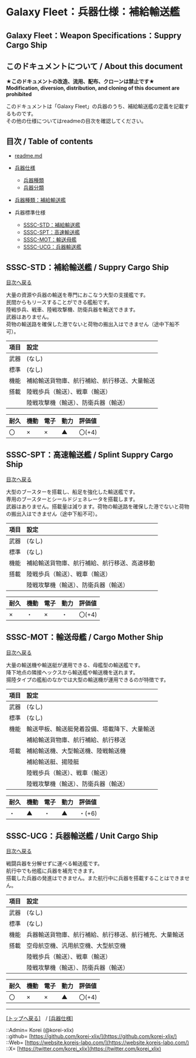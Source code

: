 # Galaxy Fleet：兵器仕様：補給輸送艦

## Galaxy Fleet：Weapon Specifications：Suppry Cargo Ship

## このドキュメントについて / About this document

**★このドキュメントの改造、流用、配布、クローンは禁止です★**  
    **Modification, diversion, distribution, and cloning of this document are prohibited**  
  
このドキュメントは「Galaxy Fleet」の兵器のうち、補給輸送艦の定義を記載するものです。  
その他の仕様についてはreadmeの目次を確認してください。  





## 目次 / Table of contents

* [readme.md](/readme.md)

* [兵器仕様](/unit/readme.md)
  * [兵器種類](/unit/readme.md#兵器種類--unit-kind)
  * [兵器分類](/unit/readme.md#兵器分類--unit-class)

* [兵器種類：補給輸送艦](/unit/readme.md#sssc補給輸送艦--supply-cargo-ship)

* 兵器標準仕様
  * [SSSC-STD：補給輸送艦](#sssc-std補給輸送艦--suppry-cargo-ship)
  * [SSSC-SPT：高速輸送艦](#sssc-spt高速輸送艦--splint-suppry-cargo-ship)
  * [SSSC-MOT：輸送母艦](#sssc-mot輸送母艦--cargo-mother-ship)
  * [SSSC-UCG：兵器輸送艦](#sssc-ucg兵器輸送艦--unit-cargo-ship)





## SSSC-STD：補給輸送艦 / Suppry Cargo Ship

[目次へ戻る](#目次--table-of-contents)  
  
大量の資源や兵器の輸送を専門におこなう大型の支援艦です。  
民間からもリースすることができる艦船です。  
陸戦歩兵、戦車、陸戦攻撃機、防衛兵器を輸送できます。  
武器はありません。  
荷物の輸送路を確保した港でないと荷物の搬出入はできません（途中下船不可）。  

|項目  |設定  |
|:--|:--|
|武器  |(なし)  |
|標準  |(なし)  |
|機能  |補給輸送貨物庫、航行補給、航行移送、大量輸送  |
|搭載  |陸戦歩兵（輸送）、戦車（輸送）  |
|      |陸戦攻撃機（輸送）、防衛兵器（輸送）  |

|耐久  |機動  |電子  |動力  |評価値    |
|:--|:--|:--|:--|:--|
| 〇   | ×   | ×   | ▲   | 〇(+4)   |





## SSSC-SPT：高速輸送艦 / Splint Suppry Cargo Ship

[目次へ戻る](#目次--table-of-contents)  
  
大型のブースターを搭載し、船足を強化した輸送艦です。  
専用のブースターとシールドジェネレータを搭載します。  
武器はありません。搭載量は減ります。荷物の輸送路を確保した港でないと荷物の搬出入はできません（途中下船不可）。  

|項目  |設定  |
|:--|:--|
|武器  |(なし)  |
|標準  |(なし)  |
|機能  |補給輸送貨物庫、航行補給、航行移送、高速移動  |
|搭載  |陸戦歩兵（輸送）、戦車（輸送）  |
|      |陸戦攻撃機（輸送）、防衛兵器（輸送）  |

|耐久  |機動  |電子  |動力  |評価値    |
|:--|:--|:--|:--|:--|
| ×   | ・   | ×   | ・   | 〇(+4)   |





## SSSC-MOT：輸送母艦 / Cargo Mother Ship

[目次へ戻る](#目次--table-of-contents)  
  
大量の輸送機や輸送艇が運用できる、母艦型の輸送艦です。  
降下地点の隣接ヘックスから輸送艦や輸送機を送れます。  
揚陸タイプの艦船のなかでは大型の輸送機が運用できるのが特徴です。  

|項目  |設定  |
|:--|:--|
|武器  |(なし)  |
|標準  |(なし)  |
|機能  |輸送甲板、輸送艇発着設備、塔載降下、大量輸送  |
|      |補給輸送貨物庫、航行補給、航行移送  |
|塔載  |補給輸送機、大型輸送機、陸戦輸送機  |
|      |補給輸送艇、揚陸艇  |
|      |陸戦歩兵（輸送）、戦車（輸送）  |
|      |陸戦攻撃機（輸送）、防衛兵器（輸送）  |

|耐久  |機動  |電子  |動力  |評価値    |
|:--|:--|:--|:--|:--|
| ・   | ▲   | ・   | ▲   | ・(+6)   |





## SSSC-UCG：兵器輸送艦 / Unit Cargo Ship

[目次へ戻る](#目次--table-of-contents)  
  
戦闘兵器を分解せずに運べる輸送艦です。  
航行中でも他艦に兵器を補充できます。  
搭載した兵器の発進はできません。また航行中に兵器を搭載することはできません。  

|項目  |設定  |
|:--|:--|
|武器  |(なし)  |
|標準  |(なし)  |
|機能  |兵器輸送貨物庫、航行補給、航行移送、航行補充、大量輸送  |
|搭載  |空母航空機、汎用航空機、大型航空機  |
|      |陸戦歩兵（輸送）、戦車（輸送）  |
|      |陸戦攻撃機（輸送）、防衛兵器（輸送）  |

|耐久  |機動  |電子  |動力  |評価値    |
|:--|:--|:--|:--|:--|
| 〇   | ×   | ×   | ▲   | 〇(+4)   |





***
[[トップへ戻る]](/readme.md)　/
[[兵器仕様]](/unit/readme.md)  
  
::Admin= Korei (@korei-xlix)  
::github= [https://github.com/korei-xlix/](https://github.com/korei-xlix/)  
::Web= [https://website.koreis-labo.com/](https://website.koreis-labo.com/)  
::X= [https://twitter.com/korei_xlix](https://twitter.com/korei_xlix)  
